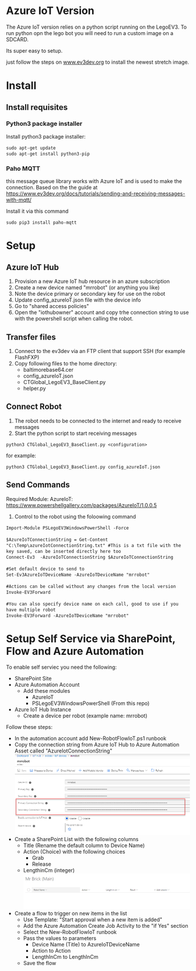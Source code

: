 

# Azure IoT Version

The Azure IoT version relies on a python script running on the LegoEV3.
To run python opn the lego bot you will need to run a custom image on a SDCARD.

Its super easy to setup.

just follow the steps on www.ev3dev.org to install the newest stretch image.

# Install
## Install requisites
### Python3 package installer
Install python3 package installer:
```
sudo apt-get update
sudo apt-get install python3-pip
```

### Paho MQTT
this message queue library works with Azure IoT and is used to make the connection.
Based on the the guide at https://www.ev3dev.org/docs/tutorials/sending-and-receiving-messages-with-mqtt/

Install it via this command
```
sudo pip3 install paho-mqtt
```

# Setup

## Azure IoT Hub
1. Provision a new Azure IoT hub resource in an azure subscription
1. Create a new device named "mrrobot" (or anything you like)
1. Note the device primary or secondary key for use on the robot
1. Update config_azureIoT.json file with the device info
1. Go to "shared access policies"
1. Open the "iothubowner" account and copy trhe connection string to use with the powershell script when calling the robot.

## Transfer files
1. Connect to the ev3dev via an FTP client that support SSH (for example FlashFXP)
1. Copy following files to the home directory:
    - baltimorebase64.cer
    - config_azureIoT.json
    - CTGlobal_LegoEV3_BaseClient.py
    - helper.py

## Connect Robot
1. The robot needs to be connected to the internet and ready to receive messages
1. Start the python script to start receiving messages
```
python3 CTGlobal_LegoEV3_BaseClient.py <configuration>
```
for example:
```
python3 CTGlobal_LegoEV3_BaseClient.py config_azureIoT.json
```

## Send Commands

Required Module:
AzureIoT:
https://www.powershellgallery.com/packages/AzureIoT/1.0.0.5

1. Control to the robot using the foloowing command
```
Import-Module PSLegoEV3WindowsPowerShell -Force

$AzureIoTConnectionString = Get-Content "C:\Temp\azureIotConnectionString.txt" #This is a txt file with the key saved, can be inserted directly here too
Connect-Ev3  -AzureIoTConnectionString $AzureIoTConnectionString

#Set default device to send to
Set-Ev3AzureIoTDeviceName -AzureIoTDeviceName "mrrobot"

#Actions can be called without any changes from the local version
Invoke-EV3Forward

#You can also specify device name on each call, good to use if you have multiple robot
Invoke-EV3Forward -AzureIoTDeviceName "mrrobot"
```

# Setup Self Service via SharePoint, Flow and Azure Automation

To enable self serviec you need the following:
- SharePoint Site
- Azure Automation Account
    - Add these modules
        - AzureIoT
        - PSLegoEV3WindowsPowerShell (From this repo)
- Azure IoT Hub Instance
    - Create a device per robot (example name: mrrobot)

Follow these steps:

- In the automation account add New-RobotFlowIoT.ps1 runbook
- Copy the connection string from Azure IoT Hub to Azure Automation Asset called "AzureIotConnectionString"
![](img/connectionstring.png)
- Create a SharePoint List with the following columns
    - Title (Rename the default column to Device Name)
    - Action (Choice) with the following choices
        - Grab
        - Release
    - LengthinCm (integer)
![](img/sharepointlist.png) 
- Create a flow to trigger on new items in the list
    - Use Template: "Start approval when a new item is added"
    - Add the Azure Automation Create Job Activity to the "if Yes" section
    - Select the New-RobotFlowIoT runbook
    - Pass the values to parameters
        - Device Name (Title) to AzureIoTDeviceName
        - Action to Action
        - LengthInCm to LengthInCm
    - Save the flow

